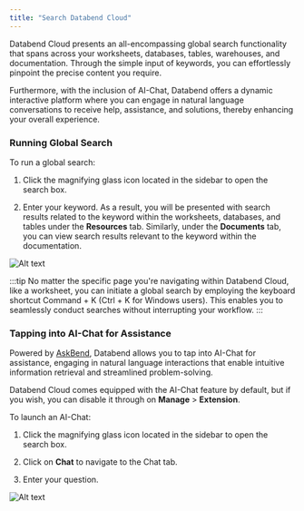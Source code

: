 ```yaml
---
title: "Search Databend Cloud"
---
```


Databend Cloud presents an all-encompassing global search functionality that spans across your worksheets, databases, tables, warehouses, and documentation. Through the simple input of keywords, you can effortlessly pinpoint the precise content you require.

Furthermore, with the inclusion of AI-Chat, Databend offers a dynamic interactive platform where you can engage in natural language conversations to receive help, assistance, and solutions, thereby enhancing your overall experience.

### Running Global Search

To run a global search:

1. Click the magnifying glass icon located in the sidebar to open the search box.

2. Enter your keyword. As a result, you will be presented with search results related to the keyword within the worksheets, databases, and tables under the **Resources** tab. Similarly, under the **Documents** tab, you can view search results relevant to the keyword within the documentation.

![Alt text](@site/static/img/documents/worksheet/global-search.gif)

:::tip
No matter the specific page you're navigating within Databend Cloud, like a worksheet, you can initiate a global search by employing the keyboard shortcut Command + K (Ctrl + K for Windows users). This enables you to seamlessly conduct searches without interrupting your workflow.
:::

### Tapping into AI-Chat for Assistance

Powered by [AskBend](https://github.com/datafuselabs/askbend), Databend allows you to tap into AI-Chat for assistance, engaging in natural language interactions that enable intuitive information retrieval and streamlined problem-solving.

Databend Cloud comes equipped with the AI-Chat feature by default, but if you wish, you can disable it through on **Manage** > **Extension**.

To launch an AI-Chat:

1. Click the magnifying glass icon located in the sidebar to open the search box.

2. Click on **Chat** to navigate to the Chat tab.

3. Enter your question.

![Alt text](@site/static/img/documents/worksheet/ai-chat.gif)